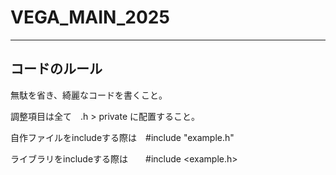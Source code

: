 # VEGA_MAIN_2025

------------------------------------------------------------

## コードのルール

無駄を省き、綺麗なコードを書くこと。

調整項目は全て　.h > private に配置すること。

自作ファイルをincludeする際は　#include "example.h"

ライブラリをincludeする際は　　#include <example.h>

